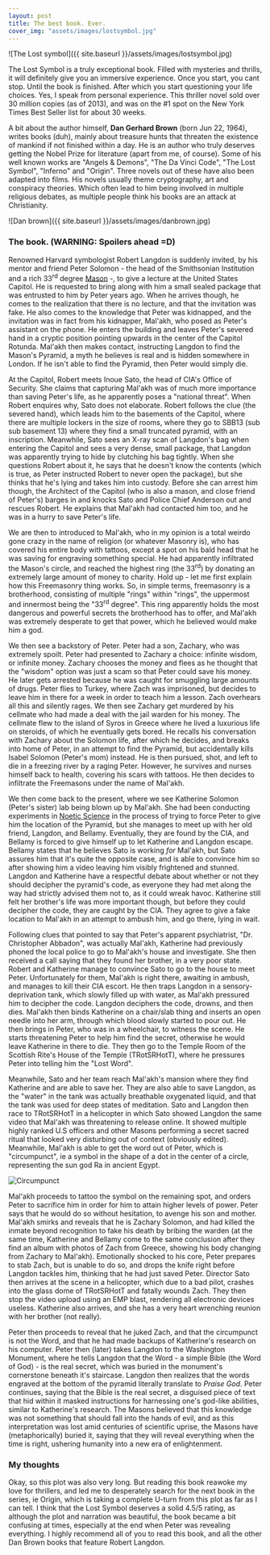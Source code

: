 ```yaml
---
layout: post
title: The best book. Ever.
cover_img: "assets/images/lostsymbol.jpg"
---
```


![The Lost symbol]({{ site.baseurl }}/assets/images/lostsymbol.jpg)

The Lost Symbol is a truly exceptional book. Filled with mysteries and thrills, it will definitely give you an immersive experience. Once you start, you cant stop. Until the book is finished. After which you start questioning your life choices. Yes, I speak from personal experience. This thriller novel sold over 30 million copies (as of 2013), and was on the #1 spot on the New York Times Best Seller list for about 30 weeks.

A bit about the author himself, **Dan Gerhard Brown** (born Jun 22, 1964), writes books (duh), mainly about treasure hunts that threaten the existence of mankind if not finished within a day. He is an author who truly deserves getting the Nobel Prize for literature (apart from me, of course). Some of his well known works are "Angels & Demons", "The Da Vinci Code", "The Lost Symbol", "Inferno" and "Origin". Three novels out of these have also been adapted into films. His novels usually theme cryptography, art and conspiracy theories. Which often lead to him being involved in multiple religious debates, as multiple people think his books are an attack at Christianity.

![Dan brown]({{ site.baseurl }}/assets/images/danbrown.jpg)

### The book. (WARNING: Spoilers ahead =D)

Renowned Harvard symbologist Robert Langdon is suddenly invited, by his mentor and friend Peter Solomon - the head of the Smithsonian Institution and a rich 33<sup>rd</sup> degree [Mason](https://en.wikipedia.org/wiki/Freemasonry) -, to give a lecture at the United States Capitol. He is requested to bring along with him a small sealed package that was entrusted to him by Peter years ago. When he arrives though, he comes to the realization that there is no lecture, and that the invitation was fake. He also comes to the knowledge that Peter was kidnapped, and the invitation was in fact from his kidnapper, Mal'akh, who posed as Peter's assistant on the phone. He enters the building and leaves Peter's severed hand in a cryptic position pointing upwards in the center of the Capitol Rotunda. Mal'akh then makes contact, instructing Langdon to find the Mason's Pyramid, a myth he believes is real and is hidden somewhere in London. If he isn't able to find the Pyramid, then Peter would simply die.

At the Capitol, Robert meets Inoue Sato, the head of CIA's Office of Security. She claims that capturing Mal'akh was of much more importance than saving Peter's life, as he apparently poses a "national threat". When Robert enquires why, Sato does not elaborate. Robert follows the clue (the severed hand), which leads him to the basements of the Capitol, where there are multiple lockers in the size of rooms, where they go to SBB13 (sub sub basement 13) where they find a small truncated pyramid, with an inscription. Meanwhile, Sato sees an X-ray scan of Langdon's bag when entering the Capitol and sees a very dense, small package, that Langdon was apparently trying to hide by clutching his bag tightly. When she questions Robert about it, he says that he doesn't know the contents (which is true, as Peter instructed Robert to never open the package), but she thinks that he's lying and takes him into custody. Before she can arrest him though, the Architect of the Capitol (who is also a mason, and close friend of Peter's) barges in and knocks Sato and Police Chief Anderson out and rescues Robert. He explains that Mal'akh had contacted him too, and he was in a hurry to save Peter's life.

We are then to introduced to Mal'akh, who in my opinion is a total weirdo gone crazy in the name of religion (or whatever Masonry is), who has covered his entire body with tattoos, except a spot on his bald head that he was saving for engraving something special. He had apparently infiltrated the Mason's circle, and reached the highest ring (the 33<sup>rd</sup>) by donating an extremely large amount of money to charity. Hold up - let me first explain how this Freemasonry thing works. So, in simple terms, freemasonry is a brotherhood, consisting of multiple "rings" within "rings", the uppermost and innermost being the "33<sup>rd</sup> degree". This ring apparently holds the most dangerous and powerful secrets the brotherhood has to offer, and Mal'akh was extremely desperate to get that power, which he believed would make him a god.

We then see a backstory of Peter. Peter had a son, Zachary, who was extremely spoilt. Peter had presented to Zachary a choice: infinite wisdom, or <span class="tooltip" data-tip="not really infinite, just a really large amount of money that every person in the Solomon family gets">infinite</span> money. Zachary chooses the money and flees as he thought that the "wisdom" option was just a scam so that Peter could save his money. He later gets arrested because he was caught for smuggling large amounts of drugs. Peter flies to Turkey, where Zach was imprisoned, but decides to leave him in there for a week in order to teach him a lesson. Zach overhears all this and silently rages. We then see Zachary get murdered by his cellmate who had made a deal with the jail warden for his money. The cellmate flew to the island of Syros in Greece where he lived a luxurious life on steroids, of which he eventually gets bored. He recalls his conversation with Zachary about the Solomon life, after which he decides, and breaks into home of Peter, in an attempt to find the Pyramid, but accidentally kills Isabel Solomon (Peter's mom) instead. He is then pursued, shot, and left to die in a freezing river by a raging Peter. However, he survives and nurses himself back to health, covering his scars with tattoos. He then decides to infiltrate the Freemasons under the name of Mal'akh.

We then come back to the present, where we see Katherine Solomon (Peter's sister) lab being blown up by Mal'akh. She had been conducting experiments in [Noetic Science](https://en.wikipedia.org/wiki/Noetics) in the process of trying to force Peter to give him the location of the Pyramid, but she manages to meet up with her old friend, Langdon, and Bellamy. Eventually, they are found by the CIA, and Bellamy is forced to give himself up to let Katherine and Langdon escape. Bellamy states that he believes Sato is working *for* Mal'akh, but Sato assures him that it's quite the opposite case, and is able to convince him so after showing him a video leaving him visibly frightened and stunned. Langdon and Katherine have a respectful debate about whether or not they should decipher the pyramid's code, as everyone they had met along the way had strictly advised them not to, as it could wreak havoc. Katherine still felt her brother's life was more important though, but before they could decipher the code, they are caught by the CIA. They agree to give a fake location to Mal'akh in an attempt to ambush him, and go there, lying in wait.

Following clues that pointed to say that Peter's apparent psychiatrist, "Dr. Christopher Abbadon", was actually Mal'akh, Katherine had previously phoned the local police to go to Mal'akh's house and investigate. She then received a call saying that they found her brother, in a very poor state. Robert and Katherine manage to convince Sato to go to the house to meet Peter. Unfortunately for them, Mal'akh is right there, awaiting in ambush, and manages to kill their CIA escort. He then traps Langdon in a sensory-deprivation tank, which slowly filled up with water, as Mal'akh pressured him to decipher the code. Langdon deciphers the code, drowns, and then dies. Mal'akh then binds Katherine on a chair/slab thing and inserts an open needle into her arm, through which blood slowly started to pour out. He then brings in Peter, who was in a wheelchair, to witness the scene. He starts threatening Peter to help him find the secret, otherwise he would leave Katherine in there to die. They then go to the Temple Room of the Scottish Rite's House of the Temple (TRotSRHotT), where he pressures Peter into telling him the "Lost Word".

Meanwhile, Sato and her team reach Mal'akh's mansion where they find Katherine and are able to save her. They are also able to save Langdon, as the "water" in the tank was actually breathable oxygenated liquid, and that the tank was used for deep states of meditation. Sato and Langdon then race to TRotSRHotT in a helicopter in which Sato showed Langdon the same video that Mal'akh was threatening to release online. It showed multiple highly ranked U.S officers and other Masons performing a secret sacred ritual that looked very disturbing out of context (obviously edited). Meanwhile, Mal'akh is able to get the word out of Peter, which is "circumpunct", ie a symbol in the shape of a dot in the center of a circle, representing the sun god Ra in ancient Egypt.

![Circumpunct](https://upload.wikimedia.org/wikipedia/commons/6/6f/Sun_symbol.svg)

Mal'akh proceeds to tattoo the symbol on the remaining spot, and orders Peter to sacrifice him in order for him to attain higher levels of power. Peter says that he would do so without hesitation, to avenge his son and mother. Mal'akh smirks and reveals that he is Zachary Solomon, and had killed the inmate beyond recognition to fake his death by bribing the warden (at the same time, Katherine and Bellamy come to the same conclusion after they find an album with photos of Zach from Greece, showing his body changing from Zachary to Mal'akh). Emotionally shocked to his core, Peter prepares to stab Zach, but is unable to do so, and drops the knife right before Langdon tackles him, thinking that he had just saved Peter. Director Sato then arrives at the scene in a helicopter, which due to a bad pilot, crashes into the glass dome of TRotSRHotT and fatally wounds Zach. They then stop the video upload using an EMP blast, rendering all electronic devices useless. Katherine also arrives, and she has a very heart wrenching reunion with her brother (not really).

Peter then proceeds to reveal that he juked Zach, and that the circumpunct is not the Word, and that he had made backups of Katherine's research on his computer. Peter then (later) takes Langdon to the Washington Monument, where he tells Langdon that the Word - a simple Bible (the Word of God) - is the real secret, which was buried in the monument's cornerstone beneath it's staircase. Langdon then realizes that the words engraved at the bottom of the pyramid literally translate to *Praise God*. Peter continues, saying that the Bible is the real secret, a disguised piece of text that hid within it masked instructions for harnessing one's god-like abilities, similar to <span class="tooltip" data-tip="Which was saying that thoughts could affect the real world, and that giving a thought some emphasis could cause it to actually have mass in the real world.">Katherine's research</span>. The Masons believed that this knowledge was not something that should fall into the hands of evil, and as this interpretation was lost amid centuries of scientific uprise, the Masons have (metaphorically) buried it, saying that they will reveal everything when the time is right, ushering humanity into a new era of enlightenment.

### My thoughts

Okay, so this plot was also very long. But reading this book reawoke my love for thrillers, and led me to desperately search for the next book in the series, ie Origin, which is taking a complete U-turn from this plot as far as I can tell. I think that the Lost Symbol deserves a solid 4.5/5 rating, as although the plot and narration was beautiful, the book became a bit confusing at times, especially at the end when Peter was revealing everything. I highly recommend all of you to read this book, and all the other Dan Brown books that feature Robert Langdon.